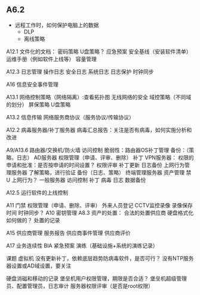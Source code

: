 ## A6.2
- 远程工作时，如何保护电脑上的数据
  - DLP
  - 离线策略

A12.1 
文件化的文档：
密码策略
U盘策略？
应急预案
安全基线（安装软件清单）
运维手册（例如软件上线等）
容量管理

A12.3
日志管理
操作日志
安全日志
系统日志
日志保护
时钟同步

A16
信息安全事件管理

A13.1
网络控制策略（网络隔离）:查看拓扑图
无线网络的安全
域控策略（不同域的划分）
屏保策略
U盘策略

A13.2
信息传输
网络服务商协议（服务协议/传输协议）

A12.2
病毒服务器/补丁服务器
病毒汇总报告：关注是否有病毒，如何实施分析和改进

A9/A13.6
路由器/交换机/防火墙
访问控制
脆弱性：路由器OS补丁管理
备份：（策略，日志）
AD服务器
权限管理（申请、评审、删除）
补丁
VPN服务器：
权限的申请和批准：是否按申请的时间设置？
权限评审
补丁更新
日志备份
上网行为管理服务器
了解策略，进行验证
备份（日志、策略）
终端管理服务器
资产管理
禁U
上网行为？
一般服务器
访问控制
补丁
病毒
日志
数据备份

A12.5 
运行软件的上线控制

A11
门禁
权限管理（申请、删除、评审）
外来人员登记
CCTV监控录像
录像保存时间
时钟同步？
A10
密钥管理
A8.3
资产的处置：
合法的处置供应商
硬盘格式化如何做的？
处置的记录

A15
供应商管理
服务报告
供应商事件管理
供应商评价

A17
业务连续性
BIA
紧急预案
演练（基础设施+系统的演练记录）

课题
虚拟机
没有更新补丁，依赖底层趋势防病毒软件，是否可行？
没有NTP服务器设置或AD域设置，要关注

硬盘消磁和移动的记录
堡垒机用户权限管理，期限是否合适？
堡垒机超级管理员、配置管理员，日志审计
服务器权限评审（是否是root权限）
